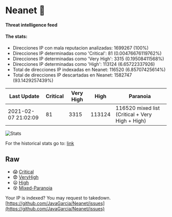 # Neanet :hocho:
#### Threat intelligence feed
#### The stats:

- Direcciones IP con mala reputacion analizadas: 1699267 (100%)
- Direcciones IP determinadas como 'Critical':  81 (0.00476676119762%)
- Direcciones IP determinadas como 'Very High':  3315 (0.19508411568%)
- Direcciones IP determinadas como 'High':  113124 (6.65722337926)
- Total de direcciones IP indexadas en Neanet:  116520 (6.85707425614%)
- Total de direcciones IP descartadas en Neanet:  1582747 (93.1429257439%)

| Last Update | Critical | Very High | High | Paranoia |
| --- | --- | --- | --- | --- |
| 2021-02-07 21:02:09 | 81 | 3315 | 113124 | 116520 mixed list (Critical + Very High + High)|

![Stats](https://docs.google.com/spreadsheets/d/e/2PACX-1vSnaNMIXVabIpDJjufMlzH7poXnshF3mgd8Is1g9ytUEzVsP5my4Trn8f-xkoLLQ38xpL3HtmUexLo6/pubchart?oid=501124687&format=image)

For the historical stats go to: [link](/stats.csv)
## Raw
- :scream: [Critical](https://raw.githubusercontent.com/JavaGarcia/Neanet/master/blacklists/neanet_critical.txt)
- :fearful: [VeryHigh](https://raw.githubusercontent.com/JavaGarcia/Neanet/master/blacklists/neanet_veryHigh.txtt)
- :frowning: [High](https://raw.githubusercontent.com/JavaGarcia/Neanet/master/blacklists/neanet_high.txt)
- :dizzy_face: [Mixed-Paranoia](https://raw.githubusercontent.com/JavaGarcia/Neanet/master/blacklists/neanet_all.txt)


Your IP is indexed? You may request to takedown. [https://github.com/JavaGarcia/Neanet/issues](https://github.com/JavaGarcia/Neanet/issues)



































































































































































































































































































































































































































































































































































































































































































































































































































































































































































































































































































































































































































































































































































































































































































































































































































































































































































































































































































































































































































































































































































































































































































































































































































































































































































































































































































































































































































































































































































































































































































































































































































































































































































































































































































































































































































































































































































































































































































































































































































































































































































































